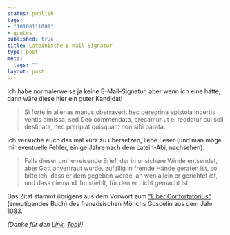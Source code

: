 ```yaml
--- 
status: publish
tags: 
- "10100111001"
- quotes
published: true
title: Lateinische E-Mail-Signatur
type: post
meta: 
  tags: ""
layout: post
---
```

Ich habe normalerweise ja keine E-Mail-Signatur, aber wenn ich eine hätte, dann wäre diese hier ein guter Kandidat!

<blockquote>Si forte in alienas manus oberraverit hec peregrina epistola incertis ventis dimissa, sed Deo commendata, precamur ut ei reddatur cui soli destinata, nec preripiat quisquam non sibi parata.</blockquote>

Ich versuche euch das mal kurz zu übersetzen, liebe Leser (und man möge mir eventuelle Fehler, einige Jahre nach dem Latein-Abi, nachsehen):

<blockquote>Falls dieser umherreisende Brief, der in unsichere Winde entsendet, aber Gott anvertraut wurde, zufällig in fremde Hände geraten ist, so bitte ich, dass er dem gegeben werde, an wen allein er gerichtet ist, und dass niemand ihn stiehlt, für den er nicht gemacht ist.</blockquote>

Das Zitat stammt übrigens aus dem Vorwort zum <a href="http://www.amazon.com/Goscelin-St-Bertin-Encouragement-Confortatorius/dp/1843840154">"Liber Confortatorius"</a> (ermutigendes Buch) des französischen Mönchs Goscelin aus dem Jahr 1083.

<em>(Danke für den <a href="http://www.angstklauseln.de/">Link</a>, <a href="http://tobiornottobi.de/">Tobi</a>!)</em>
